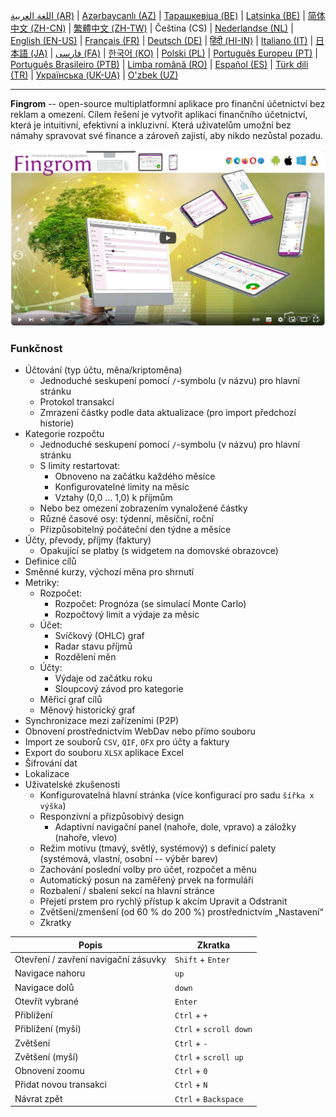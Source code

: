 [اللغة العربية (AR)](./about_ar.md) |
[Azərbaycanlı (AZ)](./about_az.md) |
[Тарашкевіца (BE)](./about_be.md) |
[Latsinka (BE)](./about_be_EU.md) |
[简体中文 (ZH-CN)](./about_zh.md) |
[繁體中文 (ZH-TW)](./about_zh_TW.md) |
Čeština (CS) |
[Nederlandse (NL)](./about_nl.md) |
[English (EN-US)](./about_en.md) |
[Français (FR)](./about_fr.md) |
[Deutsch (DE)](./about_de.md) |
[हिंदी (HI-IN)](./about_hi.md) |
[Italiano (IT)](./about_it.md) |
[日本語 (JA)](./about_ja.md) |
[فارسی (FA)](./about_fa.md) |
[한국어 (KO)](./about_ko.md) |
[Polski (PL)](./about_pl.md) |
[Português Europeu (PT)](./about_pt.md) |
[Português Brasileiro (PTB)](./about_pt_BR.md) |
[Limba română (RO)](./about_ro.md) |
[Español (ES)](./about_es.md) |
[Türk dili (TR)](./about_tr.md) |
[Українська (UK-UA)](./about_uk.md) |
[O'zbek (UZ)](./about_uz.md)

---

**Fingrom** -- open-source multiplatformní aplikace pro finanční účetnictví bez reklam a omezení.
Cílem řešení je vytvořit aplikaci finančního účetnictví, která je intuitivní, efektivní a inkluzivní. 
Která uživatelům umožní bez námahy spravovat své finance a zároveň zajistí, aby nikdo nezůstal pozadu.

[![Podívejte se na video](../images/presentation_en.png)](https://youtu.be/sNTbpILLsOw)

### Funkčnost
- Účtování (typ účtu, měna/kriptoměna)
  - Jednoduché seskupení pomocí `/`-symbolu (v názvu) pro hlavní stránku
  - Protokol transakcí
  - Zmrazení částky podle data aktualizace (pro import předchozí historie)
- Kategorie rozpočtu
  - Jednoduché seskupení pomocí `/`-symbolu (v názvu) pro hlavní stránku
  - S limity restartovat:
    - Obnoveno na začátku každého měsíce
    - Konfigurovatelné limity na měsíc
    - Vztahy (0,0 ... 1,0) k příjmům
  - Nebo bez omezení zobrazením vynaložené částky
  - Různé časové osy: týdenní, měsíční, roční
  - Přizpůsobitelný počáteční den týdne a měsíce
- Účty, převody, příjmy (faktury)
  - Opakující se platby (s widgetem na domovské obrazovce)
- Definice cílů
- Směnné kurzy, výchozí měna pro shrnutí
- Metriky: 
  - Rozpočet:
    - Rozpočet: Prognóza (se simulací Monte Carlo)
    - Rozpočtový limit a výdaje za měsíc
  - Účet:
    - Svíčkový (OHLC) graf
    - Radar stavu příjmů
    - Rozdělení měn
  - Účty:
    - Výdaje od začátku roku
    - Sloupcový závod pro kategorie
  - Měřicí graf cílů
  - Měnový historický graf
- Synchronizace mezi zařízeními (P2P) 
- Obnovení prostřednictvím WebDav nebo přímo souboru
- Import ze souborů `CSV`, `QIF`, `OFX` pro účty a faktury
- Export do souboru `XLSX` aplikace Excel
- Šifrování dat
- Lokalizace
- Uživatelské zkušenosti
  - Konfigurovatelná hlavní stránka (více konfigurací pro sadu `šířka x výška`)
  - Responzivní a přizpůsobivý design
    - Adaptivní navigační panel (nahoře, dole, vpravo) a záložky (nahoře, vlevo)
  - Režim motivu (tmavý, světlý, systémový) s definicí palety (systémová, vlastní, osobní -- výběr barev)
  - Zachování poslední volby pro účet, rozpočet a měnu
  - Automatický posun na zaměřený prvek na formuláři
  - Rozbalení / sbalení sekcí na hlavní stránce
  - Přejetí prstem pro rychlý přístup k akcím Upravit a Odstranit
  - Zvětšení/zmenšení (od 60 % do 200 %) prostřednictvím „Nastavení“
  - Zkratky

| Popis | Zkratka
| ------------------------------------ | ------------------------------ |
| Otevření / zavření navigační zásuvky | `Shift` + `Enter`              |
| Navigace nahoru                      | `up`                           |
| Navigace dolů                        | `down`                         |
| Otevřít vybrané                      | `Enter`                        |
| Přiblížení                           | `Ctrl` + `+`                   |
| Přiblížení (myší)                    | `Ctrl` + `scroll down`         |
| Zvětšení                             | `Ctrl` + `-`                   |
| Zvětšení (myší)                      | `Ctrl` + `scroll up`           |
| Obnovení zoomu                       | `Ctrl` + `0`                   |
| Přidat novou transakci               | `Ctrl` + `N`                   |
| Návrat zpět                          | `Ctrl` + `Backspace`           |
<!--
| Upravit vybranou položku             | `Ctrl` + `E`                   |
| Smazání vybrané položky              | `Ctrl` + `D`                   |
-->
